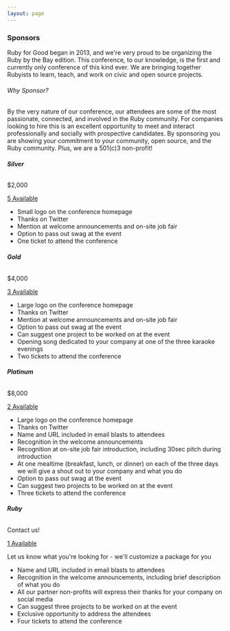 ```yaml
---
layout: page
---
```


### Sponsors

Ruby for Good began in 2013, and we're very proud to be organizing the Ruby by the Bay edition. This conference, to our knowledge, is the first and currently only conference of this kind ever. We are bringing together Rubyists to learn, teach, and work on civic and open source projects.

###### Why Sponsor?

By the very nature of our conference, our attendees are some of the most passionate, connected, and involved in the Ruby community. For companies looking to hire this is an excellent opportunity to meet and interact professionally and socially with prospective candidates. By sponsoring you are showing your commitment to your community, open source, and the Ruby community. Plus, we are a 501(c)3 non-profit!

<section class="row sponsor-levels">
<div class="col-md-3 col-sm-3" markdown="1">

###### **Silver**
$2,000

<div class="btn-wrapper">
<a href="mailto:{{ site.data.constants.contact_email }}?subject=Silver Sponsorship" class="btn btn-sm btn-primary">5 Available</a>
</div>

- Small logo on the conference homepage
- Thanks on Twitter
- Mention at welcome announcements and on-site job fair
- Option to pass out swag at the event
- One ticket to attend the conference

</div>
<div class="col-md-3 col-sm-3" markdown="1">

###### **Gold**
$4,000

<div class="btn-wrapper">
<a href="mailto:{{ site.data.constants.contact_email }}?subject=Gold Sponsorship" class="btn btn-sm btn-primary">3 Available</a>
</div>

- Large logo on the conference homepage
- Thanks on Twitter
- Mention at welcome announcements and on-site job fair
- Option to pass out swag at the event
- Can suggest one project to be worked on at the event
- Opening song dedicated to your company at one of the three karaoke evenings
- Two tickets to attend the conference

</div>
<div class="col-md-3 col-sm-3" markdown="1">

###### **Platinum**
$8,000

<div class="btn-wrapper">
<a href="mailto:{{ site.data.constants.contact_email }}?subject=Platinum Sponsorship" class="btn btn-sm btn-primary">2 Available</a>
</div>

- Large logo on the conference homepage
- Thanks on Twitter
- Name and URL included in email blasts to attendees
- Recognition in the welcome announcements
- Recognition at on-site job fair introduction, including 30sec pitch during introduction
- At one mealtime (breakfast, lunch, or dinner) on each of the three days we will give a shout out to your company and what you do
- Option to pass out swag at the event
- Can suggest two projects to be worked on at the event
- Three tickets to attend the conference

</div>
<div class="col-md-3 col-sm-3" markdown="1">

###### **Ruby**
Contact us!

<div class="btn-wrapper">
<a href="mailto:{{ site.data.constants.contact_email }}?subject=Ruby Sponsorship" class="btn btn-sm btn-primary">1 Available</a>
</div>

Let us know what you're looking for - we'll customize a package for you
- Name and URL included in email blasts to attendees
- Recognition in the welcome announcements, including brief description of what you do
- All our partner non-profits will express their thanks for your company on social media
- Can suggest three projects to be worked on at the event
- Exclusive opportunity to address the attendees
- Four tickets to attend the conference

</div>
</section>

<!-- <section class="row sponsor-levels">
<div class="col-md-3 col-sm-3">
<div class="speaker-item animated fadeInUp visible" markdown="1">

###### **Adamantium**
Conference Clothing Sponsor

<div class="btn-wrapper">
<a href="mailto:{{ site.data.constants.contact_email }}?subject=Adamantium Sponsorship" class="btn btn-sm btn-primary">Contact Us</a>
</div>

- Name and URL included in email blasts to attendees
- Recognition in the welcome announcements
- Can suggest one topic to be worked on at the event.
- Hugs on demand for life from the conference organizers
- Two tickets to attend the conference

</div>
</div>
<div class="col-md-3 col-sm-3">
<div class="speaker-item animated fadeInUp visible" markdown="1">

###### **MINASWAN**
$750

<div class="btn-wrapper">
<a href="mailto:{{ site.data.constants.contact_email }}?subject=MINASWAN Sponsorship" class="btn btn-sm btn-primary">Contact Us</a>
</div>

- Support the travel and attendance cost of one of our non-profit stakeholders.
- Mention on Twitter
- Option to pass out swag at the event

</div>
</div>
<div class="col-md-3 col-sm-3">
<div class="speaker-item animated fadeInUp visible" markdown="1">

###### **Donor**
$1 – $500

<div class="btn-wrapper">
<a href="mailto:{{ site.data.constants.contact_email }}?subject=Donor Sponsorship" class="btn btn-sm btn-primary">Contact Us</a>
</div>

- Contribute towards the Ruby for Good Scholarship fund, used to allow more people the opportunity to participate
- Feel great about making Ruby for Good gooder

</div>
</div>
</section> -->
